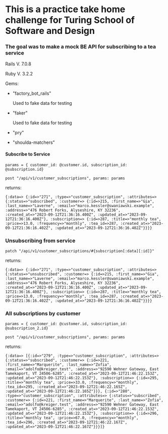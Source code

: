 <h1> This is a practice take home challenge for Turing School of Software and Design </h1>

<h3> The goal was to make a mock BE API for subscribing to a tea service</h3>

Rails V. 7.0.8

Ruby V. 3.2.2

Gems: 

* "factory_bot_rails"

  Used to fake data for testing

* "faker"
  
  Used to fake data for testing
  
* "pry"

* "shoulda-matchers"

<h4> Subscribe to Service </h4>

`params = { customer_id: @customer.id, subscription_id: @subscription.id}`

`post "/api/v1/customer_subscriptions", params: params`

returns:  

`{:data=>
  {:id=>"271",
   :type=>"customer_subscription",
   :attributes=>
    {:status=>"subscribed",
     :customer=>
      {:id=>215,
       :first_name=>"Gia",
       :last_name=>"Laverne",
       :email=>"marco.kessler@swaniawski.example",
       :address=>"476 Robert Forks, Alyseshire, KY 32236",
       :created_at=>"2023-09-12T21:36:16.400Z",
       :updated_at=>"2023-09-12T21:36:16.400Z"},
     :subscription=>
      {:id=>287,
       :title=>"monthly tea",
       :price=>13.0,
       :frequency=>"monthly",
       :tea_id=>287,
       :created_at=>"2023-09-12T21:36:16.402Z",
       :updated_at=>"2023-09-12T21:36:16.402Z"}}}}`

<h3>Unsubscribing from service</h3>

`patch "/api/v1/customer_subscriptions/#{subscription[:data][:id]}"`

returns:  

`{:data=>
  {:id=>"271",
   :type=>"customer_subscription",
   :attributes=>
    {:status=>"unsubscribed",
     :customer=>
      {:id=>215,
       :first_name=>"Gia",
       :last_name=>"Laverne",
       :email=>"marco.kessler@swaniawski.example",
       :address=>"476 Robert Forks, Alyseshire, KY 32236",
       :created_at=>"2023-09-12T21:36:16.400Z",
       :updated_at=>"2023-09-12T21:36:16.400Z"},
     :subscription=>
      {:id=>287,
       :title=>"monthly tea",
       :price=>13.0,
       :frequency=>"monthly",
       :tea_id=>287,
       :created_at=>"2023-09-12T21:36:16.402Z",
       :updated_at=>"2023-09-12T21:36:16.402Z"}}}}`

<h3>All subscriptions by customer</h3>

`params = { customer_id: @customer.id, subscription_id: @subscription_2.id}`

`post "/api/v1/customer_subscriptions", params: params`

returns: 

`{:data=>
  [{:id=>"279",
    :type=>"customer_subscription",
    :attributes=>
     {:status=>"subscribed",
      :customer=>
       {:id=>221,
        :first_name=>"Marquerite",
        :last_name=>"Zofia",
        :email=>"adolfo@kreiger.test",
        :address=>"92590 Wehner Gateway, East Tamekaport, VT 24506-6285",
        :created_at=>"2023-09-12T21:46:22.153Z",
        :updated_at=>"2023-09-12T21:46:22.153Z"},
      :subscription=>
       {:id=>295,
        :title=>"monthly tea",
        :price=>33.0,
        :frequency=>"monthly",
        :tea_id=>295,
        :created_at=>"2023-09-12T21:46:22.165Z",
        :updated_at=>"2023-09-12T21:46:22.165Z"}}},
   {:id=>"280",
    :type=>"customer_subscription",
    :attributes=>
     {:status=>"subscribed",
      :customer=>
       {:id=>221,
        :first_name=>"Marquerite",
        :last_name=>"Zofia",
        :email=>"adolfo@kreiger.test",
        :address=>"92590 Wehner Gateway, East Tamekaport, VT 24506-6285",
        :created_at=>"2023-09-12T21:46:22.153Z",
        :updated_at=>"2023-09-12T21:46:22.153Z"},
      :subscription=>
       {:id=>296,
        :title=>"monthly tea",
        :price=>67.0,
        :frequency=>"monthly",
        :tea_id=>296,
        :created_at=>"2023-09-12T21:46:22.167Z",
        :updated_at=>"2023-09-12T21:46:22.167Z"}}}]}`
